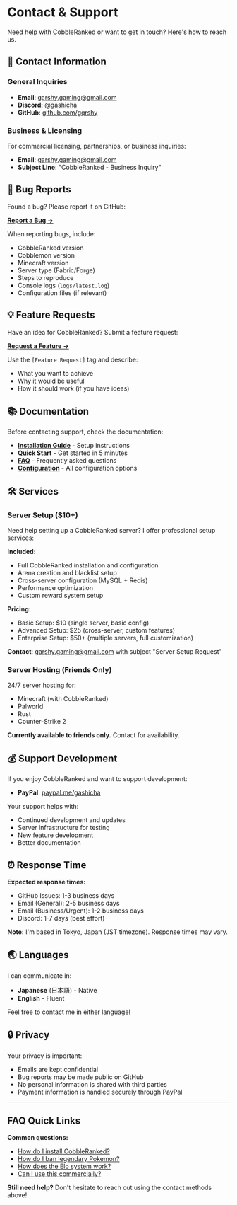 # Contact & Support

Need help with CobbleRanked or want to get in touch? Here's how to reach us.

## 📧 Contact Information

### General Inquiries

- **Email**: [garshy.gaming@gmail.com](mailto:garshy.gaming@gmail.com)
- **Discord**: [@gashicha](https://discord.com)
- **GitHub**: [github.com/gqrshy](https://github.com/gqrshy)

### Business & Licensing

For commercial licensing, partnerships, or business inquiries:
- **Email**: garshy.gaming@gmail.com
- **Subject Line**: "CobbleRanked - Business Inquiry"

## 🐛 Bug Reports

Found a bug? Please report it on GitHub:

**[Report a Bug →](https://github.com/gqrshy/CobbleRanked/issues)**

When reporting bugs, include:
- CobbleRanked version
- Cobblemon version
- Minecraft version
- Server type (Fabric/Forge)
- Steps to reproduce
- Console logs (`logs/latest.log`)
- Configuration files (if relevant)

## 💡 Feature Requests

Have an idea for CobbleRanked? Submit a feature request:

**[Request a Feature →](https://github.com/gqrshy/CobbleRanked/issues)**

Use the `[Feature Request]` tag and describe:
- What you want to achieve
- Why it would be useful
- How it should work (if you have ideas)

## 📚 Documentation

Before contacting support, check the documentation:

- **[Installation Guide](cobbleranked/getting-started/installation.md)** - Setup instructions
- **[Quick Start](cobbleranked/getting-started/quick-start.md)** - Get started in 5 minutes
- **[FAQ](cobbleranked/support/faq.md)** - Frequently asked questions
- **[Configuration](cobbleranked/configuration/config.md)** - All configuration options

## 🛠️ Services

### Server Setup ($10+)

Need help setting up a CobbleRanked server? I offer professional setup services:

**Included:**
- Full CobbleRanked installation and configuration
- Arena creation and blacklist setup
- Cross-server configuration (MySQL + Redis)
- Performance optimization
- Custom reward system setup

**Pricing:**
- Basic Setup: $10 (single server, basic config)
- Advanced Setup: $25 (cross-server, custom features)
- Enterprise Setup: $50+ (multiple servers, full customization)

**Contact**: garshy.gaming@gmail.com with subject "Server Setup Request"

### Server Hosting (Friends Only)

24/7 server hosting for:
- Minecraft (with CobbleRanked)
- Palworld
- Rust
- Counter-Strike 2

**Currently available to friends only.** Contact for availability.

## 💰 Support Development

If you enjoy CobbleRanked and want to support development:

- **PayPal**: [paypal.me/gashicha](https://paypal.me/gashicha)

Your support helps with:
- Continued development and updates
- Server infrastructure for testing
- New feature development
- Better documentation

## ⏰ Response Time

**Expected response times:**
- GitHub Issues: 1-3 business days
- Email (General): 2-5 business days
- Email (Business/Urgent): 1-2 business days
- Discord: 1-7 days (best effort)

**Note:** I'm based in Tokyo, Japan (JST timezone). Response times may vary.

## 🌏 Languages

I can communicate in:
- **Japanese** (日本語) - Native
- **English** - Fluent

Feel free to contact me in either language!

## 🔒 Privacy

Your privacy is important:
- Emails are kept confidential
- Bug reports may be made public on GitHub
- No personal information is shared with third parties
- Payment information is handled securely through PayPal

---

## FAQ Quick Links

**Common questions:**
- [How do I install CobbleRanked?](cobbleranked/getting-started/installation.md)
- [How do I ban legendary Pokemon?](cobbleranked/configuration/blacklist.md)
- [How does the Elo system work?](cobbleranked/features/elo-system.md)
- [Can I use this commercially?](terms.md)

**Still need help?** Don't hesitate to reach out using the contact methods above!
